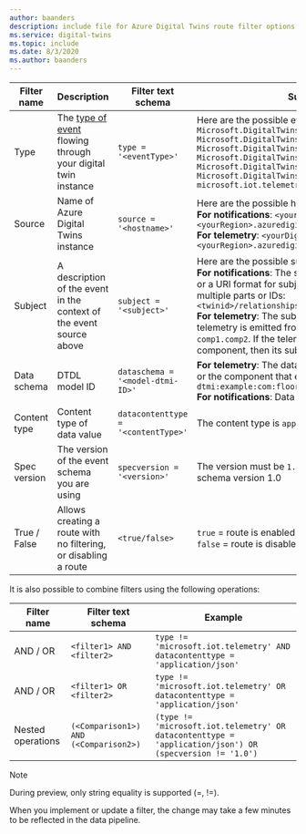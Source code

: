 ```yaml
---
author: baanders
description: include file for Azure Digital Twins route filter options
ms.service: digital-twins
ms.topic: include
ms.date: 8/3/2020
ms.author: baanders
---
```


| Filter name | Description | Filter text schema | Supported values | 
| --- | --- | --- | --- |
| Type | The [type of event](../articles/digital-twins/concepts-route-events.md#types-of-event-messages) flowing through your digital twin instance | `type = '<eventType>'` | Here are the possible event type values: <br>`Microsoft.DigitalTwins.Twin.Create` <br> `Microsoft.DigitalTwins.Twin.Delete` <br> `Microsoft.DigitalTwins.Twin.Update`<br>`Microsoft.DigitalTwins.Relationship.Create`<br>`Microsoft.DigitalTwins.Relationship.Update`<br> `Microsoft.DigitalTwins.Relationship.Delete` <br> `microsoft.iot.telemetry`  |
| Source | Name of Azure Digital Twins instance | `source = '<hostname>'`| Here are the possible hostname values: <br> **For notifications**: `<yourDigitalTwinInstance>.<yourRegion>.azuredigitaltwins.net` <br> **For telemetry**: `<yourDigitalTwinInstance>.<yourRegion>.azuredigitaltwins.net/digitaltwins/<twinId>`|
| Subject | A description of the event in the context of the event source above | `subject = '<subject>'` | Here are the possible subject values: <br>**For notifications**: The subject is `<twinid>` <br> or a URI format for subjects, which are uniquely identified by multiple parts or IDs:<br>`<twinid>/relationships/<relationshipid>`<br> **For telemetry**: The subject is the component path (if the telemetry is emitted from a twin component), such as `comp1.comp2`. If the telemetry is not emitted from a component, then its subject field is empty. |
| Data schema | DTDL model ID | `dataschema = '<model-dtmi-ID>'` | **For telemetry**: The data schema is the model ID of the twin or the component that emits the telemetry. For example, `dtmi:example:com:floor4;2` <br>**For notifications**: Data schema is not supported|
| Content type | Content type of data value | `datacontenttype = '<contentType>'` | The content type is `application/json` |
| Spec version | The version of the event schema you are using | `specversion = '<version>'` | The version must be `1.0`. This indicates the CloudEvents schema version 1.0 |
| True / False | Allows creating a route with no filtering, or disabling a route | `<true/false>` | `true` = route is enabled with no filtering <br> `false` = route is disabled |

It is also possible to combine filters using the following operations:

| Filter name | Filter text schema | Example | 
| --- | --- | --- |
| AND / OR | `<filter1> AND <filter2>` | `type != 'microsoft.iot.telemetry' AND datacontenttype = 'application/json'` |
| AND / OR | `<filter1> OR <filter2>` | `type != 'microsoft.iot.telemetry' OR datacontenttype = 'application/json'` |
| Nested operations | `(<Comparison1>) AND (<Comparison2>)` | `(type != 'microsoft.iot.telemetry' OR datacontenttype = 'application/json') OR (specversion != '1.0')` |

> [!NOTE]
> During preview, only string equality is supported (=, !=).

When you implement or update a filter, the change may take a few minutes to be reflected in the data pipeline.
